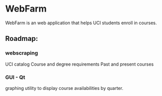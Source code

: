 # WebFarm
WebFarm is an web application that helps UCI students enroll in courses.

## Roadmap:

### webscraping

UCI catalog
Course and degree requirements
Past and present courses

### GUI - Qt
	
graphing utility to display course availabilities by quarter.	
